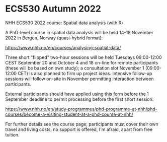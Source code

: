 # ECS530 Autumn 2022
NHH ECS530 2022 course: Spatial data analysis (with R)

A PhD-level course in spatial data analysis will be held 14-18 November 2022 in Bergen, Norway (quasi-hybrid format):

https://www.nhh.no/en/courses/analysing-spatial-data/

Three short "flipped" two-hour sessions will be held Tuesdays 09:00-12:00 CEST September 20 and October 4 and 18 on-line for remote participants (these will be based on own study); a consultation slot November 1 (09:00-12:00 CET) is also planned to firm up project ideas. Intensive follow-up sessions will follow on-site in November permitting interaction between participants.

External participants should have applied using this form before the 1 September deadline to permit processing before the first short session:

https://www.nhh.no/en/study-programmes/phd-programme-at-nhh/phd-courses/become-a-visiting-student-at-a-phd-course-at-nhh/

For further details see the course page; participants must cover their own travel and living costs; no support is offered, I'm afraid, apart from free tuition.



